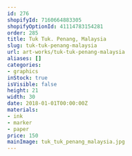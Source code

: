 ```yaml
---
id: 276
shopifyId: 7160664883305
shopifyOptionId: 41114783154281
order: 285
title: Tuk Tuk. Penang, Malaysia
slug: tuk-tuk-penang-malaysia
url: art-works/tuk-tuk-penang-malaysia
aliases: []
categories:
- graphics
inStock: true
isVisible: false
height: 21
width: 30
date: 2018-01-01T00:00:00Z
materials:
- ink
- marker
- paper
price: 150
mainImage: tuk_tuk_penang_malaysia.jpg
---
```

